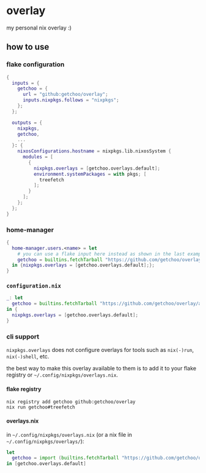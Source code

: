 # overlay

my personal nix overlay :)

## how to use

### flake configuration

```nix
{
  inputs = {
    getchoo = {
      url = "github:getchoo/overlay";
      inputs.nixpkgs.follows = "nixpkgs";
    };
  };

  outputs = {
    nixpkgs,
    getchoo,
    ...
  }: {
    nixosConfigurations.hostname = nixpkgs.lib.nixosSystem {
      modules = [
        {
          nixpkgs.overlays = [getchoo.overlays.default];
          environment.systemPackages = with pkgs; [
            treefetch
          ];
        }
      ];
    };
  };
}
```

### home-manager

```nix
{
  home-manager.users.<name> = let
    # you can use a flake input here instead as shown in the last example
    getchoo = builtins.fetchTarball "https://github.com/getchoo/overlay/archive/refs/heads/main.tar.gz";
  in {nixpkgs.overlays = [getchoo.overlays.default];};
}
```

### `configuration.nix`

```nix
_: let
  getchoo = builtins.fetchTarball "https://github.com/getchoo/overlay/archive/refs/heads/main.tar.gz";
in {
  nixpkgs.overlays = [getchoo.overlays.default];
}
```

### cli support

`nixpkgs.overlays` does not configure overlays for tools
such as `nix(-)run`, `nix(-)shell`, etc.

the best way to make this overlay available to them is to
add it to your flake registry or `~/.config/nixpkgs/overlays.nix`.

#### flake registry

```shell
nix registry add getchoo github:getchoo/overlay
nix run getchoo#treefetch
```

#### overlays.nix

in `~/.config/nixpkgs/overlays.nix` (or a nix file in `~/.config/nixpkgs/overlays/`):

```nix
let
  getchoo = import (builtins.fetchTarball "https://github.com/getchoo/overlay/archive/refs/heads/main.tar.gz");
in [getchoo.overlays.default]
```
